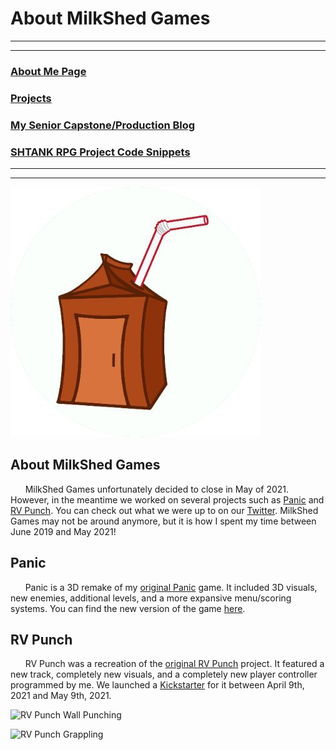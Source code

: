 # About MilkShed Games

---
---

### [About Me Page](https://matthewroy01.github.io/aboutme)

### [Projects](https://matthewroy01.github.io/index)

### [My Senior Capstone/Production Blog](https://matthewroy01.github.io/capstoneblog)

### [SHTANK RPG Project Code Snippets](https://matthewroy01.github.io/shtank)

---
---

![The MilkShed Games Logo](https://raw.githubusercontent.com/matthewroy01/matthewroy01.github.io/master/img/milkshed/milkshed_logo.png "The MilkShed Games Logo")

## About MilkShed Games

&nbsp;&nbsp;&nbsp;&nbsp;&nbsp;&nbsp;MilkShed Games unfortunately decided to close in May of 2021. However, in the meantime we worked on several projects such as [Panic](https://milkshed-games.itch.io/panic-2020) and [RV Punch](https://www.kickstarter.com/projects/milkshedgames/rv-punch?ref=dli51r&token=ac7c14af). You can check out what we were up to on our [Twitter](https://twitter.com/MilkShedGames). MilkShed Games may not be around anymore, but it is how I spent my time between June 2019 and May 2021!

## Panic

&nbsp;&nbsp;&nbsp;&nbsp;&nbsp;&nbsp;Panic is a 3D remake of my [original Panic](https://matthewroy.itch.io/panic) game. It included 3D visuals, new enemies, additional levels, and a more expansive menu/scoring systems. You can find the new version of the game [here](https://milkshed-games.itch.io/panic-2020).

## RV Punch

&nbsp;&nbsp;&nbsp;&nbsp;&nbsp;&nbsp;RV Punch was a recreation of the [original RV Punch](https://milkshed-games.itch.io/rvpunch) project. It featured a new track, completely new visuals, and a completely new player controller programmed by me. We launched a [Kickstarter](https://www.kickstarter.com/projects/milkshedgames/rv-punch?ref=dli51r&token=ac7c14af) for it between April 9th, 2021 and May 9th, 2021.

![RV Punch Wall Punching](https://raw.githubusercontent.com/matthewroy01/matthewroy01.github.io/master/img/milkshed/rvpunch_wallpunching.gif "RV Punch Wall Punching")

![RV Punch Grappling](https://raw.githubusercontent.com/matthewroy01/matthewroy01.github.io/master/img/milkshed/rvpunch_grapple.gif "RV Punch Grappling")
